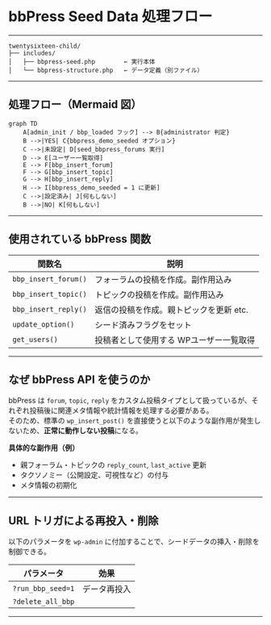 
# bbPress Seed Data 処理フロー


---
```
twentysixteen-child/
├── includes/
│   ├── bbpress-seed.php        ← 実行本体
│   └── bbpress-structure.php   ← データ定義（別ファイル）

```
---

## 処理フロー（Mermaid 図）

```mermaid
graph TD
    A[admin_init / bbp_loaded フック] --> B{administrator 判定}
    B -->|YES| C{bbpress_demo_seeded オプション}
    C -->|未設定| D[seed_bbpress_forums 実行]
    D --> E[ユーザー一覧取得]
    E --> F[bbp_insert_forum]
    F --> G[bbp_insert_topic]
    G --> H[bbp_insert_reply]
    H --> I[bbpress_demo_seeded = 1 に更新]
    C -->|設定済み| J[何もしない]
    B -->|NO| K[何もしない]
```

---

## 使用されている bbPress 関数

| 関数名               | 説明                                      |
|----------------------|-------------------------------------------|
| `bbp_insert_forum()` | フォーラムの投稿を作成。副作用込み       |
| `bbp_insert_topic()` | トピックの投稿を作成。副作用込み         |
| `bbp_insert_reply()` | 返信の投稿を作成。親トピックを更新 etc.  |
| `update_option()`    | シード済みフラグをセット                  |
| `get_users()`        | 投稿者として使用する WPユーザー一覧取得  |

---

## なぜ bbPress API を使うのか

bbPress は `forum`, `topic`, `reply` をカスタム投稿タイプとして扱っているが、それぞれ投稿後に関連メタ情報や統計情報を処理する必要がある。  
そのため、標準の `wp_insert_post()` を直接使うと以下のような副作用が発生しないため、**正常に動作しない投稿**になる。

**具体的な副作用（例）**

- 親フォーラム・トピックの `reply_count`, `last_active` 更新
- タクソノミー（公開設定、可視性など）の付与
- メタ情報の初期化

---


## URL トリガによる再投入・削除

以下のパラメータを `wp-admin` に付加することで、シードデータの挿入・削除を制御できる。

| パラメータ             | 効果                          |
|------------------------|-------------------------------|
| `?run_bbp_seed=1`      | データ再投入                  |
| `?delete_all_bbp` | |
---
